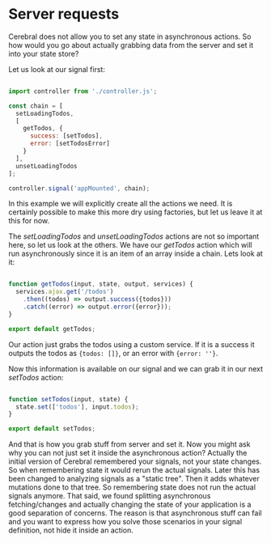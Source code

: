# Server requests

Cerebral does not allow you to set any state in asynchronous actions. So how would you go about actually grabbing data from the server and set it into your state store?

Let us look at our signal first:
```javascript

import controller from './controller.js';

const chain = [
  setLoadingTodos,
  [
    getTodos, {
      success: [setTodos],
      error: [setTodosError]
    }
  ],
  unsetLoadingTodos
];

controller.signal('appMounted', chain);
```

In this example we will explicitly create all the actions we need. It is certainly possible to make this more dry using factories, but let us leave it at this for now.

The *setLoadingTodos* and *unsetLoadingTodos* actions are not so important here, so let us look at the others. We have our *getTodos* action which will run asynchronously since it is an item of an array inside a chain. Lets look at it:

```javascript

function getTodos(input, state, output, services) {
  services.ajax.get('/todos')
    .then((todos) => output.success({todos}))
    .catch((error) => output.error({error}));
}

export default getTodos;
```

Our action just grabs the todos using a custom service. If it is a success it outputs the todos as `{todos: []}`, or an error with `{error: ''}`.

Now this information is available on our signal and we can grab it in our next *setTodos* action:

```javascript

function setTodos(input, state) {
  state.set(['todos'], input.todos);
}

export default setTodos;
```

And that is how you grab stuff from server and set it. Now you might ask why you can not just set it inside the asynchronous action? Actually the initial version of Cerebral remembered your signals, not your state changes. So when remembering state it would rerun the actual signals. Later this has been changed to analyzing signals as a "static tree". Then it adds whatever mutations done to that tree. So remembering state does not run the actual signals anymore. That said, we found splitting asynchronous fetching/changes and actually changing the state of your application is a good separation of concerns. The reason is that asynchronous stuff can fail and you want to express how you solve those scenarios in your signal definition, not hide it inside an action.
